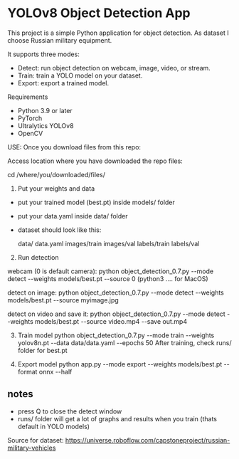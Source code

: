 # YOLOv8 Object Detection App

This project is a simple Python application for object detection. As dataset I choose Russian military equipment.

It supports three modes:

- Detect: run object detection on webcam, image, video, or stream.
- Train: train a YOLO model on your dataset.
- Export: export a trained model.

Requirements

- Python 3.9 or later
- PyTorch
- Ultralytics YOLOv8
- OpenCV

USE:
Once you download files from this repo:

Access location where you have downloaded the repo files:

cd /where/you/downloaded/files/

1. Put your weights and data
   
- put your trained model (best.pt) inside models/ folder
- put your data.yaml inside data/ folder
- dataset should look like this:

    data/
      data.yaml
      images/train
      images/val
      labels/train
      labels/val

2. Run detection
   
webcam (0 is default camera):
python object_detection_0.7.py --mode detect --weights models/best.pt --source 0 (python3 .... for MacOS)

detect on image:
python object_detection_0.7.py --mode detect --weights models/best.pt --source myimage.jpg

detect on video and save it:
python object_detection_0.7.py --mode detect --weights models/best.pt --source video.mp4 --save out.mp4

3. Train model
python object_detection_0.7.py --mode train --weights yolov8n.pt --data data/data.yaml --epochs 50 
After training, check runs/ folder for best.pt

4. Export model
python app.py --mode export --weights models/best.pt --format onnx --half

notes
-----
- press Q to close the detect window
- runs/ folder will get a lot of graphs and results when you train (thats default in YOLO models)
  
Source for dataset:
https://universe.roboflow.com/capstoneproject/russian-military-vehicles



